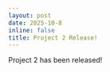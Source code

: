 ```yaml
---
layout: post
date: 2025-10-8
inline: false
title: Project 2 Release!
---
```


Project 2 has been released!